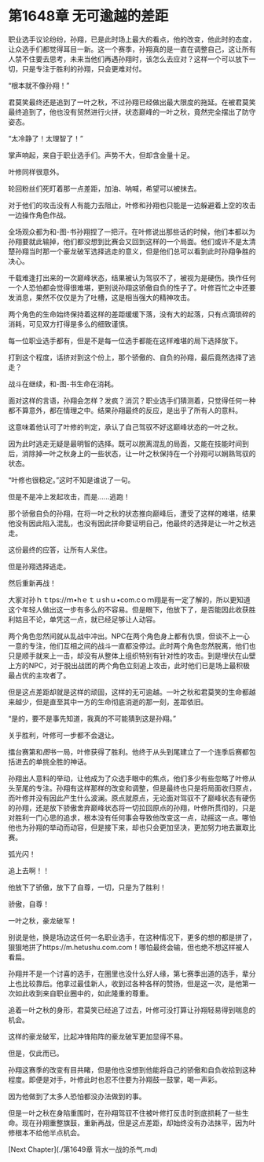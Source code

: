 # 第1648章 无可逾越的差距

职业选手议论纷纷，孙翔，已是此时场上最大的看点，他的改变，他此时的态度，让众选手们都觉得耳目一新。这一个赛季，孙翔真的是一直在调整自己，这让所有人禁不住要去思考，未来当他们再遇孙翔时，该怎么去应对？这样一个可以放下一切，只是专注于胜利的孙翔，只会更难对付。

“根本就不像孙翔！”

君莫笑最终还是追到了一叶之秋，不过孙翔已经做出最大限度的拖延。在被君莫笑最终追到了，他也没有贸然进行火拼，状态巅峰的一叶之秋，竟然完全摆出了防守姿态。

“太冷静了！太理智了！”

掌声响起，来自于职业选手们。声势不大，但却含金量十足。

叶修同样很意外。

轮回粉丝们死盯着那一点差距，加油、呐喊，希望可以被抹去。

对于他们的攻击没有人有能力去阻止，叶修和孙翔也只能是一边躲避着上空的攻击一边操作角色作战。

全场观众都为和-图-书孙翔捏了一把汗。在叶修说出那些话的时候，他们本都以为孙翔要就此输掉，他们都没想到比赛会又回到这样的一个局面。他们或许不是太清楚孙翔当时那一个豪龙破军选择逃走的意义，但是他们总可以看到此时孙翔争胜的决心。

千载难逢打出来的一次巅峰状态，结果被认为驾驭不了，被视为是硬伤。换作任何一个人恐怕都会觉得很难堪，更别说孙翔这骄傲自负的性子了。叶修百忙之中还要发消息，果然不仅仅是为了吐槽，这是相当强大的精神攻击。

两个角色的生命始终保持着这样的差距缓缓下落，没有大的起落，只有点滴琐碎的消耗，可见双方打得是多么的细致谨慎。

每一位职业选手都有，但是不是每一位选手都能在这样难堪的局下选择放下。

打到这个程度，话挤对到这个份上，那个骄傲的、自负的孙翔，最后竟然选择了逃走？

战斗在继续，和-图-书生命在消耗。

面对这样的言语，孙翔会怎样？发疯？消沉？职业选手们猜测着，只觉得任何一种都不算意外，都在情理之中。结果孙翔最终的反应，是出乎了所有人的意料。

这意味着他认可了叶修的判定，承认了自己驾驭不好这巅峰状态的一叶之秋。

因为此时逃走无疑是最明智的选择。既可以脱离混乱的局面，又能在技能时间到后，消除掉一叶之秋身上的一些状态，让一叶之秋保持在一个孙翔可以娴熟驾驭的状态。

“叶修也很稳定。”这时不知是谁说了一句。

但是不是冲上发起攻击，而是……逃跑！

那个骄傲自负的孙翔，在将一叶之秋的状态推向巅峰后，遭受了这样的难堪，结果他没有因此陷入混乱，也没有因此拼命要证明自己，他最终的选择是让一叶之秋逃走。

这份最终的应答，让所有人呆住。

但是孙翔选择逃走。

然后重新再战！

大家对孙ｈｔtps://ｍ•hｅｔｕshｕ•com.cｏｍ翔是有一定了解的，所以更知道这个年轻人做出这一步有多么的不容易。但是眼下，他放下了，是否能因此收获胜利姑且不论，单凭这一点，就已经足够让人动容。

两个角色忽然间就从乱战中冲出。NPC在两个角色身上都有仇恨，但谈不上一心一意的专注，他们互相之间的战斗一直都没停过。此时两个角色忽然脱离，他们也只是顺手就来上一击，却没有从整体上组织特别有针对性的攻击。到是埋伏在山壁上方的NPC，对于脱出战团的两个角色立刻追上攻击，此时他们已是场上最积极最占优的主攻者了。

但是这点差距却就是这样的顽固，这样的无可逾越。一叶之秋和君莫笑的生命都越来越少，但是直至其中一方的生命彻底消逝的那一刻，差距依旧。

“是的，要不是事先知道，我真的不可能猜到这是孙翔。”

关乎胜利，叶修可一步都不会退让。

擂台赛第和*图*书一局，叶修获得了胜利。他终于从头到尾建立了一个连季后赛都包括进去的单挑全胜的神话。

孙翔出人意料的举动，让他成为了众选手眼中的焦点，他们多少有些忽略了叶修从头至尾的专注。孙翔有这样那样的改变和调整，但是最终也只是将局面收归原点，而叶修并没有因此产生什么波澜。原点就原点，无论面对驾驭不了巅峰状态有硬伤的孙翔，还是放下骄傲舍弃巅峰状态将一切拉回原点的孙翔，叶修所贯彻的，只是对胜利一门心思的追求，根本没有任何事会导致他改变这一点，动摇这一点。哪怕他也为孙翔的举动而动容，但是接下来，却也只会更加坚决，更加努力地去赢取比赛。

弧光闪！

追上去啊！！

他放下了骄傲，放下了自尊，一切，只是为了胜利！

骄傲，自尊！

一叶之秋，豪龙破军！

别说是他，换是场边这任何一名职业选手，在这种情况下，更多的想的都是拼了，狠狠地拼了https://m.hetushu.com.com！哪怕最终会输，但也绝不想这样被人看扁。

孙翔并不是一个讨喜的选手，在圈里也没什么好人缘，第七赛季出道的选手，辈分上也比较靠后。他拿过最佳新人，收到过各种各样的赞扬，但是这一次，是他第一次如此收到来自职业圈中的，如此隆重的尊重。

追着一叶之秋的身形，君莫笑已经追了过去，叶修可没打算让孙翔轻易得到喘息的机会。

这样的豪龙破军，比起冲锋陷阵的豪龙破军更加显得不易。

但是，仅此而已。

孙翔这赛季的改变有目共睹，但是他也没想到他能将自己的骄傲和自负收拾到这种程度。即便是对手，叶修此时也忍不住要为孙翔鼓一鼓掌，喝一声彩。

因为他做到了太多人恐怕都没办法做到的事。

但是一叶之秋在身陷重围时，在孙翔驾驭不住被叶修打反击时到底损耗了一些生命。现在孙翔重整旗鼓，重新再战，但是这点差距，却始终没有办法抹平，因为叶修根本不给他半点机会。



[Next Chapter](./第1649章 背水一战的杀气.md)